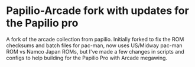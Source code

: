 Papilio-Arcade fork with updates for the Papilio pro
====================================================

A fork of the arcade collection from papilio.
Initially forked to fix the ROM checksums and batch files for pac-man, now uses US/Midway pac-man ROM vs Namco Japan ROMs, but I've made a few changes in scripts and configs to help building for the Papilio Pro with Arcade megawing.



